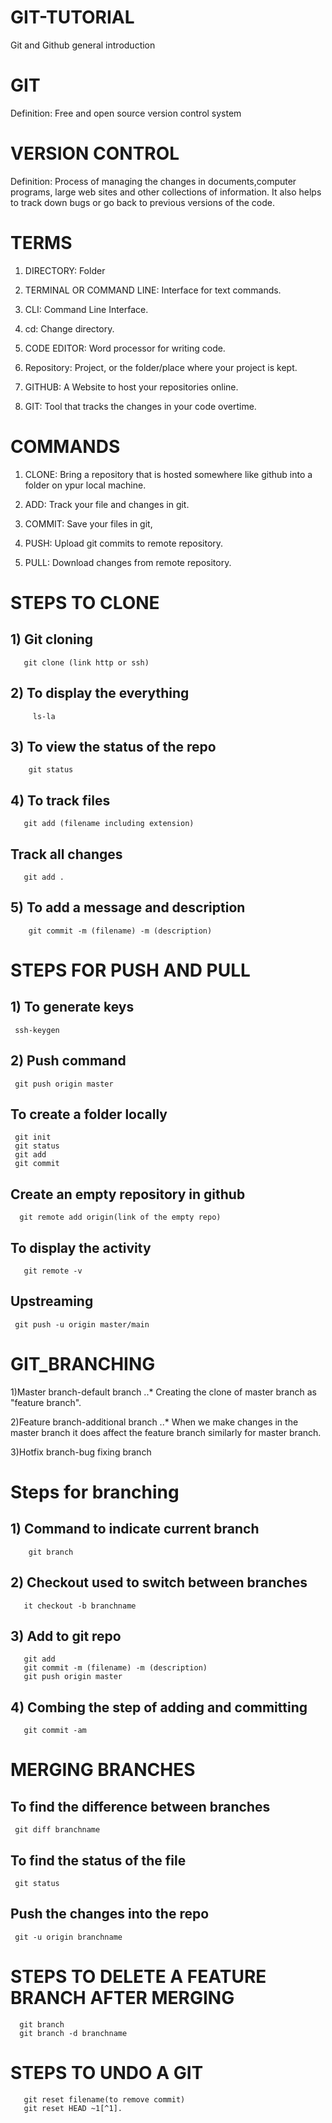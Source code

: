 # GIT-TUTORIAL
Git and Github general introduction

# GIT

Definition: Free and open source version control system


# VERSION CONTROL

Definition: Process of managing the changes in documents,computer programs, large web sites and other collections of information. It also helps to
track down bugs or go back to previous versions of the code.


# TERMS
1) DIRECTORY: Folder

2) TERMINAL OR COMMAND LINE: Interface for text commands.

3) CLI: Command Line Interface.

4) cd: Change directory.

5) CODE EDITOR: Word processor for writing code.

6) Repository: Project, or the folder/place where your project is kept.

7) GITHUB: A Website to host your repositories online.

8) GIT: Tool that tracks the changes in your code overtime.

# COMMANDS

1) CLONE: Bring a repository that is hosted somewhere like github into a folder on ypur local machine.

2) ADD: Track your file and changes in git.

3) COMMIT: Save your files in git,

4) PUSH: Upload git commits to remote repository.

5) PULL: Download changes from remote repository.

# STEPS TO CLONE

## 1) Git cloning
       git clone (link http or ssh)

## 2) To display the everything
         ls-la
      
## 3) To view the status of the repo
        git status
      
## 4) To track files
       git add (filename including extension)
       
## Track all changes
       git add .
      
## 5) To add a message and description
        git commit -m (filename) -m (description)
      
# STEPS FOR PUSH AND PULL

## 1) To generate keys
     ssh-keygen

## 2) Push command
     git push origin master

## To create a folder locally

     git init
     git status
     git add
     git commit

## Create an empty repository in github
      git remote add origin(link of the empty repo)

## To display the activity
       git remote -v
       
## Upstreaming
     git push -u origin master/main

# GIT_BRANCHING

1)Master branch-default branch
 ..* Creating the clone of master branch as "feature branch".

2)Feature branch-additional branch
  ..* When we make changes in the master branch it does affect the feature branch similarly for master branch.

 3)Hotfix branch-bug fixing branch

# Steps for branching

## 1)  Command to indicate current branch 
        git branch
     
## 2)  Checkout used to switch between branches 
       it checkout -b branchname 
  
## 3)  Add to git repo
       git add
       git commit -m (filename) -m (description)
       git push origin master
## 4) Combing the step of adding and committing
       git commit -am
       
       
# MERGING BRANCHES

## To find the difference between branches
     git diff branchname
## To find the status of the file
     git status
## Push the changes into the repo
     git -u origin branchname
     
# STEPS TO DELETE A FEATURE BRANCH AFTER MERGING
      git branch
      git branch -d branchname
 
 # STEPS TO UNDO A GIT 
       git reset filename(to remove commit)
       git reset HEAD ~1[^1].
       
 [^1]: HEAD IS A POINTER TO LAST COMMIT.

